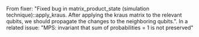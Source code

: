 From fixer: "Fixed bug in matrix_product_state (simulation technique)::apply_kraus. After applying the kraus matrix to the relevant qubits, we should propagate the changes to the neighboring qubits.". In a related issue: "MPS: invariant that sum of probabilities = 1 is not preserved"